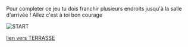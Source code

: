 Pour completer ce jeu tu dois franchir plusieurs endroits jusqu'à la salle d'arrivée !
Allez c'est à toi bon courage 

![START](https://media.istockphoto.com/vectors/start-line-vector-id538588588?k=6&m=538588588&s=170667a&w=0&h=TCGZFbbSDRvTUKZ5h_5yyO8TJTq9QK7CWodkcc8enZM=)

[lien vers TERRASSE](TERRASE.md)
